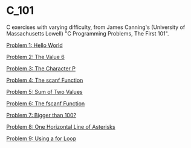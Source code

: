 C_101
=====

C exercises with varying difficulty, from James Canning's (University of Massachusetts Lowell) "C Programming Problems, The First 101". 

[Problem 1: Hello World](p1/main.c)

[Problem 2: The Value 6](p2/main.c)

[Problem 3: The Character P](p3/main.c)

[Problem 4: The scanf Function](p4/main.c)

[Problem 5: Sum of Two Values](p5/main.c)

[Problem 6: The fscanf Function](p6/main.c)

[Problem 7: Bigger than 100?](p7/main.c)

[Problem 8: One Horizontal Line of Asterisks](p8/main.c)

[Problem 9: Using a for Loop](p9/main.c)
